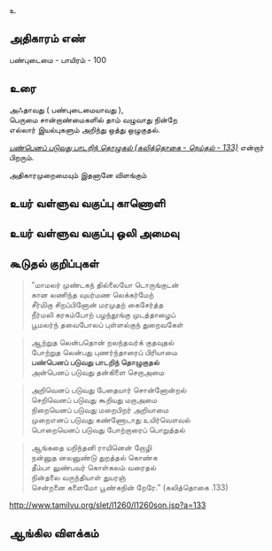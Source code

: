 உ


## அதிகாரம் எண்

பண்புடைமை - பாயிரம் - 100	
## உரை

அஃதாவது ( பண்புடைமையாவது ),  
பெருமை சான்றாண்மைகளில் தாம் வழுவாது நின்றே  
எல்லார் இயல்புகளும் அறிந்து ஒத்து ஒழுகுதல்.  

*[பண்பெனப் படுவது பாடறிந் தொழுகல் (கலித்தொகை - நெய்தல் - 133)](https://github.com/anbarasu0504/UyarValluvam/blob/master/%E0%AE%85%E0%AE%A4%E0%AE%BF%E0%AE%95%E0%AE%BE%E0%AE%B0%E0%AE%AE%E0%AF%8D/100.md#%E0%AE%95%E0%AF%82%E0%AE%9F%E0%AF%81%E0%AE%A4%E0%AE%B2%E0%AF%8D-%E0%AE%95%E0%AF%81%E0%AE%B1%E0%AE%BF%E0%AE%AA%E0%AF%8D%E0%AE%AA%E0%AF%81%E0%AE%95%E0%AE%B3%E0%AF%8D)* என்றார் பிறரும்.  

அதிகாரமுறைமையும் இதனானே விளங்கும்


## உயர் வள்ளுவ வகுப்பு காணொளி


## உயர் வள்ளுவ வகுப்பு ஒலி அமைவு 


## கூடுதல் குறிப்புகள்

>“மாமலர் முண்டகந் தில்லையோ டொருங்குடன்  
>கான லணிந்த வுயர்மண லெக்கர்மேற்  
>சீர்மிகு சிறப்பினோன் மரமுதற் கைசேர்த்த  
>நீர்மலி கரகம்போற் பழந்தூங்கு முடத்தாழைப்  
>பூமலர்ந் தவைபோலப் புள்ளல்குந் துறைவகேள்  

>ஆற்றுத லென்பதொன் றலந்தவர்க் குதவுதல்  
>போற்றுத லென்பது புணர்ந்தாரைப் பிரியாமை  
>**பண்பெனப் படுவது பாடறிந் தொழுகுதல்**  
>அன்பெனப் படுவது தன்கிளை செறாஅமை  

>அறிவெனப் படுவது பேதையார் சொன்னோன்றல்  
>செறிவெனப் படுவது கூறியது மறாஅமை  
>நிறையெனப் படுவது மறைபிறர் அறியாமை  
>முறைஎனப் படுவது கண்ணோடாது உயிர்வௌவல்  
>பொறையெனப் படுவது போற்றாரைப் பொறுத்தல்  

>ஆங்கதை யறிந்தனி ராயினென் றோழி  
>நன்னுத னலனுண்டு துறத்தல் கொண்க  
>தீம்பா லுண்பவர் கொள்கலம் வரைதல்  
>நின்தலை வருந்தியாள் துயரஞ்  
>சென்றனை களைமோ பூண்கநின் றேரே.”     (கலித்தொகை .133)

http://www.tamilvu.org/slet/l1260/l1260son.jsp?a=133
## ஆங்கில விளக்கம்


